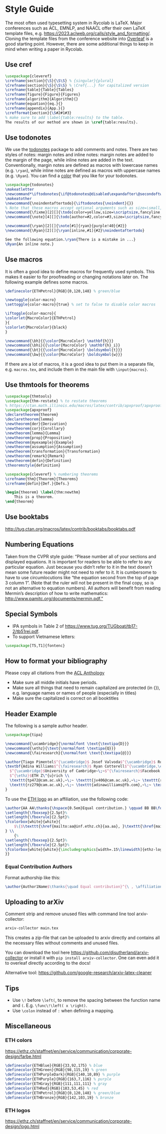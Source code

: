# Style Guide

The most often used typesetting system in Rycolab is LaTeX. Major conferences such as ACL, EMNLP, and NAACL offer their own LaTeX template files, e.g. https://2023.aclweb.org/calls/style_and_formatting/. 
Cloning the template files from the conference website into [Overleaf](https://www.overleaf.com/) is a good starting point. However, there are some additional things to keep in mind when writing a paper in Rycolab.



## Use cref

```latex
\usepackage{cleveref}
\crefname{section}{\S}{\S\S} % {singular}{plural}
\Crefname{section}{\S}{\S\S} % \Cref{...} for capitalized version
\crefname{table}{Table}{Tables}
\crefname{figure}{Figure}{Figures}
\crefname{algorithm}{Algorithm}{}
\crefname{equation}{eq.}{}
\crefname{appendix}{App.}{}
\crefformat{section}{\S#2#1#3}  
% make sure to add \label{table:results} to the table.
The results of our method are shown in \cref{table:results}.
```

## Use todonotes
We use the [todonotes](https://ctan.org/pkg/todonotes) package to add comments and notes.
There are two styles of notes: margin notes and inline notes: margin notes are added to the margin of the page, while inline notes are added in the text. Conventionally, margin notes are defined as macros with lowercase names (e.g. `\ryan`), while inline notes are defined as macros with uppercase names (e.g. `\Ryan`). You can find a [color](#eth-colors) that you like for your todonotes.
```latex
\usepackage{todonotes}
\makeatletter
\newcommand*\iftodonotes{\if@todonotes@disabled\expandafter\@secondoftwo\else\expandafter\@firstoftwo\fi} 
\makeatother
\newcommand{\noindentaftertodo}{\iftodonotes{\noindent}{}}
% Note that these macros accept optional arguments such as size=\small, bordercolor=red, and so on.  Capitalized versions are inline paragraphs instead of margin notes.
\newcommand{\fixme}[2][]{\todo[color=yellow,size=\scriptsize,fancyline,caption={},#1]{#2}} % to mark stuff that you know is missing or wrong when you write the text
\newcommand{\note}[4][]{\todo[author=#2,color=#3,size=\scriptsize,fancyline,caption={},#1]{#4}} % default note settings, used by macros below.

\newcommand{\ryan}[2][]{\note[#1]{ryan}{purple!40}{#2}}
\newcommand{\Ryan}[2][]{\ryan[inline,#1]{#2}\noindentaftertodo}

See the following equation.\ryan{There is a mistake in ...}
\Ryan{An inline note.}
```

## Use macros
It is often a good idea to define macros for frequently used symbols. This makes it easier to for proofreading or changing notations later on. 
The following example defines some macros. 
```latex
\definecolor{ETHPetrol}{RGB}{0,120,148} % green/blue

\newtoggle{color-macro}
\settoggle{color-macro}{true} % set to false to disable color macros

\iftoggle{color-macro}{
\colorlet{MacroColor}{ETHPetrol}
}{
\colorlet{MacroColor}{black}
}

\newcommand{\bh}{{\color{MacroColor} \mathbf{h}}}
\newcommand{\bhi}{{\color{MacroColor} \mathbf{h}_i}}
\newcommand{\bt}{{\color{MacroColor} \boldsymbol{t}}}
\newcommand{\bw}{{\color{MacroColor} \boldsymbol{w}}}
```

If there are a lot of macros, it is a good idea to put them in a separate file, e.g. `macros.tex`, and include them in the main file with `\input{macros}`.

## Use thmtools for theorems
```latex
\usepackage{thmtools}
\usepackage{thm-restate} % to restate theorems
% https://ctan.math.illinois.edu/macros/latex/contrib/apxproof/apxproof.pdf
\usepackage{apxproof}
\declaretheorem{theorem}
\declaretheorem{lemma}
\newtheorem{der}{Derivation}
\newtheorem{cor}{Corollary}
\newtheorem{lemma}{Lemma}
\newtheorem{prop}{Proposition}
\newtheorem{myexample}{Example}
\newtheorem{assumption}{Assumption}
\newtheorem{transformation}{Transformation}
\newtheorem{remark}{Remark}
\newtheorem{defin}{Definition}
\theoremstyle{definition}

\usepackage{cleveref} % numbering theorems
\crefname{thm}{Theorem}{Theorems}
\crefname{defin}{Def.}{Defs.}

\begin{theorem} \label{thm:newthm}
    This is a theorem.
\end{theorem}
```

## Use booktabs

http://tug.ctan.org/macros/latex/contrib/booktabs/booktabs.pdf

## Numbering Equations

Taken from the CVPR style guide: “Please number all of your sections and displayed equations. It is important for readers to be able to refer to any particular equation. Just because you didn’t refer to it in the text doesn’t mean some future reader might not need to refer to it. It is cumbersome to have to use circumlocutions like “the equation second from the top of page 3 column 1”. (Note that the ruler will not be present in the final copy, so is not an alternative to equation numbers). All authors will benefit from reading Mermin’s description of how to write mathematics: http://www.pamitc.org/documents/mermin.pdf.”


## Special Symbols
* IPA symbols in Table 2 of https://www.tug.org/TUGboat/tb17-2/tb51rei.pdf. 
* To support Vietnamese letters: 
```latex
\usepackage[T5,T1]{fontenc}
```

##  How to format your bibliography
Please copy all citations from the [ACL Anthology](https://aclanthology.org/)
* Make sure all middle initials have periods.
* Make sure all things that need to remain capitalized are protected (in {}), e.g. language names or names of people (especially in titles)
* Make sure the capitalized is correct on all booktitles


## Header Example
The following is a sample author header. 

```latex
\usepackage{tipa}

\newcommand{\ucambridge}{\normalfont \text{\textipa{D}}}
\newcommand{\ethz}{\text{\normalfont \textipa{Q}}}
\newcommand{\fairesearch}{\normalfont \text{\textipa{@}}}

\author{Tiago Pimentel$^{\ucambridge}$ Josef Valvoda$^{\ucambridge}$ Rowan Hall Maudslay$^{\ucambridge}$ Ran Zmigrod$^{\ucambridge}$ \\
\textbf{Adina Williams$^{\fairesearch}$ Ryan Cotterell$^{\ucambridge,\ethz}$} \\
  $^{\ucambridge}$University of Cambridge~\;~$^{\fairesearch}$Facebook AI Research~\;~%
  $^{\ethz}$ETH Z\"{u}rich \\
  \texttt{tp472@cam.ac.uk},~\;~ \texttt{jv406@cam.ac.uk},~\;~ \texttt{rh635@cam.ac.uk}, \\
  \texttt{rz279@cam.ac.uk},~\;~ \texttt{adinawilliams@fb.com},~\;~ \texttt{ryan.cotterell@inf.ethz.ch}
}
```

To use the [ETH logo](../logo/ethz-logo.png) as an affiliation, use the following code:
```latex
\author{AA AA\thanks{\hspace{0.5em}Equal contribution.} \qquad BB BB\footnote[1]{} \qquad CC CC \\
\setlength{\fboxsep}{2.5pt}%
\setlength{\fboxrule}{2.5pt}%
\fcolorbox{white}{white}{
    $\{$\texttt{\href{mailto:aa@inf.ethz.ch}{aa.aa}, }\texttt{\href{mailto:bb@inf.ethz.ch}{bb.bb}, }\texttt{\href{mailto:cc@inf.ethz.ch}{cc.cc}}$\}$\texttt{@inf.ethz.ch}
} \\
    {%
\setlength{\fboxsep}{2.5pt}%
\setlength{\fboxrule}{2.5pt}%
\fcolorbox{white}{white}{\includegraphics[width=.15\linewidth]{ethz-logo.png}}
}}
```


### Equal Contribution Authors
Format authorship like this:

```latex
\author{Author1Name$\thanks{\quad Equal contribution}^{\ , \affiliation1}$~\;~Author2Name$\footnotemark[1]^{\ ,\affiliation2}$}
```

## Uploading to arXiv
Comment strip and remove unused files with command line tool arxiv-collector:

```bash
arxiv-collector main.tex 
```

This creates a zip-file that can be uploaded to arxiv directly and contains all the necessary files without comments and unused files.

You can download the tool here https://github.com/djsutherland/arxiv-collector or install it with `pip install arxiv-collector`. One can even add it to overleaf directly according to the docs!

Alternative tool: https://github.com/google-research/arxiv-latex-cleaner


## Tips
* Use ```\!``` before `\left(`, to remove the spacing between the function name and `(`. E.g. `\func\!\left( x \right)`.
* Use `\colon` instead of `:` when defining a mapping.

## Miscellaneous
### ETH colors
https://ethz.ch/staffnet/en/service/communication/corporate-design/farbe.html
```latex 
\definecolor{ETHBlue}{RGB}{33,92,175} % blue
\definecolor{ETHGreen}{RGB}{98,115,19} % green
\definecolor{ETHPurpleDark}{RGB}{140,10,89} % purple
\definecolor{ETHPurple}{RGB}{163,7,116} % purple
\definecolor{ETHGray}{RGB}{111,111,111} % gray
\definecolor{ETHRed}{RGB}{183,53,45} % red
\definecolor{ETHPetrol}{RGB}{0,120,148} % green/blue
\definecolor{ETHBronze}{RGB}{142,103,19} % bronze
```
### ETH logos
https://ethz.ch/staffnet/en/service/communication/corporate-design/logo.html

